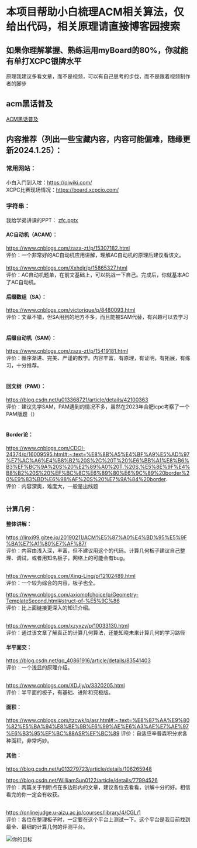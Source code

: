  # 本项目帮助小白梳理ACM相关算法，仅给出代码，相关原理请直接博客园搜索
 ## 如果你理解掌握、熟练运用myBoard的80%，你就能有单打XCPC银牌水平
 原理我建议多看文章，而不是视频，可以有自己思考的步伐，而不是跟着视频制作者的脚步 
 ## acm黑话普及
 [ACM黑话普及]()
 
 ## 内容推荐（列出一些宝藏内容，内容可能偏难，随缘更新2024.1.25）：
  ### 常用网站：
  小白入门到入坟：https://oiwiki.com/<br />
  XCPC比赛现场情况：https://board.xcpcio.com/<br />

  
  ### 字符串：
   我给学弟讲课的PPT：
   [zfc.pptx]()

   #### AC自动机（ACAM）：
   https://www.cnblogs.com/zaza-zt/p/15307182.html<br />
   评价：一个非常好的AC自动机应用讲解，理解AC自动机的原理后建议看该文。<br /><br />
   https://www.cnblogs.com/Xxhdjr/p/15865327.html<br />
   评价：AC自动机题单，在前文基础上，可以挑战一下自己。完成后，你就基本AC了AC自动机。<br />
   #### 后缀数组（SA）：
   https://www.cnblogs.com/victorique/p/8480093.html<br />
   评价：文章不错，但SA用到的地方不多，而且能被SAM代替，有兴趣可以去学习<br /><br />
   #### 后缀自动机（SAM）：
   https://www.cnblogs.com/zaza-zt/p/15419181.html   <br />
   评价：循序渐进、完美、严谨的教学。内容丰富，有原理，有证明，有拓展，有练习，十分推荐。<br /><br />
   #### 回文树（PAM）：
   https://blog.csdn.net/u013368721/article/details/42100363   <br />
   评价：建议先学SAM，PAM遇到的情况不多，虽然在2023年合肥icpc考察了一个PAM版题（）<br /><br />
   #### Border论：
   https://www.cnblogs.com/CDOI-24374/p/16009595.html#:~:text=%E8%8B%A5%E4%BF%A9%E5%AD%97%E7%AC%A6%E4%B8%B2%20S%2C%20T%20%E6%BB%A1%E8%B6%B3%EF%BC%9A%20S%20%E2%89%A0%20T.%20S,%E5%8E%9F%E4%B8%B2%20S%20%EF%BC%8C%E6%89%80%E6%9C%89%20border%20%E9%83%BD%E6%98%AF%20S%20%E7%9A%84%20border. <br />
   评价：内容深奥，难度大，一般是出线题<br /><br />

 ### 计算几何：
  #### 整体讲解：
  https://linxi99.gitee.io/20190211/ACM%E5%87%A0%E4%BD%95%E5%9F%BA%E7%A1%80%E7%AF%87/ <br />
  评价：内容由浅入深，丰富，但不建议用这个的代码。计算几何板子建议自己整理、调试，或者用知名板子，网络上的可能会有bug。<br /><br />

  https://www.cnblogs.com/Xing-Ling/p/12102489.html<br />
  评价：一个较为综合的内容，板子也全。<br />

  https://www.cnblogs.com/axiomofchoice/p/Geometry-TemplateSecond.html#struct-of-%E5%9C%86<br />
  评价：比上面链接更深入的知识介绍。<br /><br />
  
  https://www.cnblogs.com/xzyxzy/p/10033130.html<br />
  评价：通过该文章了解真正的计算几何算法，还能知晓未来计算几何的学习路径<br />

  
  
  #### 半平面交：
  https://blog.csdn.net/qq_40861916/article/details/83541403<br />
  评价：一个浅显的原理介绍。<br /><br />

  https://www.cnblogs.com/XDJjy/p/3320205.html<br />
  评价：半平面的板子，有基础、进阶和究极版。<br />

  #### 面积：
https://www.cnblogs.com/tzcwk/p/asr.html#:~:text=%E8%87%AA%E9%80%82%E5%BA%94%E8%BE%9B%E6%99%AE%E6%A3%AE%E7%AE%97%E6%B3%95%EF%BC%88ASR%EF%BC%89
  评价：自适应辛普森积分求各种面积，非常巧妙。
  
  #### 其他：
  https://blog.csdn.net/u013279723/article/details/106265948<br />

  https://blog.csdn.net/WilliamSun0122/article/details/77994526<br />
  评价：两篇关于判断点在多边形内的文章，建议各位去看看，讲解十分的好。相信看完的你一定会有收获。<br /><br />

  
  https://onlinejudge.u-aizu.ac.jp/courses/library/4/CGL/1 <br />
  评价：各位在整理板子时，一定要在这个平台上测试一下。这个平台是我目前找到最全、最细的计算几何的评测平台。<br />


  
![你的目标](https://github.com/threeFeetCat123/ACM-/assets/124332948/041c6382-9eab-4941-8039-47f9fc7342e4)
